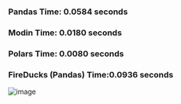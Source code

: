 

### Pandas Time:            0.0584 seconds
### Modin Time:             0.0180 seconds
### Polars Time:            0.0080 seconds
### FireDucks (Pandas) Time:0.0936 seconds

![image](https://github.com/user-attachments/assets/1e4f046e-da69-4b7c-ae02-f3daec5fbc73)


